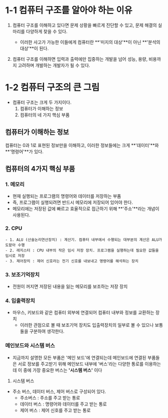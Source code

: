 
# 1-1 컴퓨터 구조를 알아야 하는 이유

1. 컴퓨터 구조를 이해하고 있다면 문제 상황을 빠르게 진단할 수 있고, 문제 해결의 실마리를 다양하게 찾을 수 있다.
   - 이러한 사고가 가능한 이들에게 컴퓨터란 **'미지의 대상'**이 아닌 **'분석의 대상'**이 된다.

2. 컴퓨터 구조를 이해하면 입력과 출력에만 집중하는 개발을 넘어 성능, 용량, 비용까지 고려하며 개발하는 개발자가 될 수 있다.

# 1-2 컴퓨터 구조의 큰 그림

- 컴퓨터 구조는 크게 두 가지이다.
  1. 컴퓨터가 이해하는 정보
  2. 컴퓨터의 네 가지 핵심 부품

## 컴퓨터가 이해하는 정보

컴퓨터는 0과 1로 표현된 정보만을 이해하고, 이러한 정보들에는 크게 **'데이터'**와 **'명령어'**가 있다.

## 컴퓨터의 4가지 핵심 부품


### 1. 메모리
- 현재 실행되는 프로그램의 명령어와 데이터를 저장하는 부품
- 즉, 프로그램이 실행되려면 반드시 메모리에 저장되어 있어야 한다.
- 메모리에는 저장된 값에 빠르고 효율적으로 접근하기 위해 **'주소'**라는 개념이 사용된다.

### 2. CPU
    - 1. ALU (산술논리연산장치) : 계산기. 컴퓨터 내부에서 수행되는 대부분의 계산은 ALU가 도맡아 수행
    - 2. 레지스터 : CPU 내부의 작은 임시 저장 장치. 프로그램을 실행하는데 필요한 값들을 임시로 저장
    - 3. 제어장치 : 제어 신호라는 전기 신호를 내보내고 명령어를 해석하는 장치

### 3. 보조기억장치
- 전원이 꺼지면 저장된 내용을 잃는 메모리를 보조하는 저장 장치

### 4. 입출력장치
- 마우스, 키보드와 같은 컴퓨터 외부에 연결되어 컴퓨터 내부와 정보를 교환하는 장치
    - 이러한 관점으로 볼 때 보조기억 장치도 입출력장치의 일부로 볼 수 있으나 보통 둘을 구분하여 생각한다.

### 메인보드와 시스템 버스
- 지금까지 설명한 모든 부품은 '메인 보드'에 연결되는데 메인보드에 연결된 부품들은 서로 정보를 주고받기 위해 
메인보드 내부에 '버스'라는 다양한 통로를 이용하는데 이 중에 가장 중요한 버스는 **'시스템 버스'** 이다

1. 시스템 버스
- 주소 버스, 데이터 버스, 제어 버스로 구성되어 있다.
  - 주소버스 : 주소를 주고 받는 통로
  - 데이터 버스 : 명령어와 데이터를 주고 받는 통로
  - 제어 버스 : 제어 신호를 주고 받는 통로



